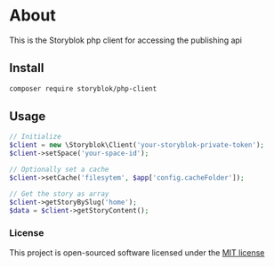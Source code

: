 # About
This is the Storyblok php client for accessing the publishing api

## Install
```bash
composer require storyblok/php-client
```

## Usage

```php
// Initialize
$client = new \Storyblok\Client('your-storyblok-private-token');
$client->setSpace('your-space-id');

// Optionally set a cache
$client->setCache('filesytem', $app['config.cacheFolder']);

// Get the story as array
$client->getStoryBySlug('home');
$data = $client->getStoryContent();
```

### License

This project is open-sourced software licensed under the [MIT license](http://opensource.org/licenses/MIT)
